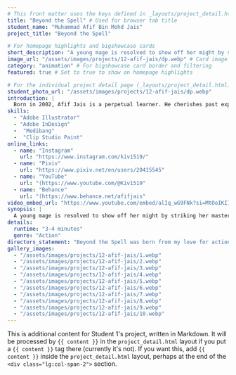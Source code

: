 ```yaml
---
# This front matter uses the keys defined in _layouts/project_detail.html
title: "Beyond the Spell" # Used for browser tab title
student_name: "Muhammad Afif Bin Mohd Jais"
project_title: "Beyond the Spell"

# For homepage highlights and bigshowcase cards
short_description: "A young mage is resolved to show off her might by striking her master, a renowned magician with the ability to summon strong defensive barriers at will, once."
image_url: "/assets/images/projects/12-afif-jais/dp.webp" # Card image
category: "animation" # For bigshowcase card border and filtering
featured: true # Set to true to show on homepage highlights

# For the individual project detail page (_layouts/project_detail.html)
student_photo_url: "/assets/images/projects/12-afif-jais/dp.webp"
introduction: |
  Born in 2002, Afif Jais is a perpetual learner. He cherishes past experiences as lessons, thrives in the present by exploring hobbies, ideas, and stories with relentless curiosity (Who? What? Why?), and dreams of tomorrow’s endless possibilities. He believes everything exists for a reason, fueling his wonder and questions. Balancing gratitude for the past, passion for discovery today, and excitement for the future, Afif embodies a thinker, dreamer, and seeker—always evolving through life’s simple and profound moments.
skills:
  - "Adobe Illustrator"
  - "Adobe InDesign"
  -  "Medibang"
  -  "Clip Studio Paint"
online_links:
  - name: "Instagram"
    url: "https://www.instagram.com/kiv1519/"
  - name: "Pixiv"
    url: "https://www.pixiv.net/en/users/20415545"
  - name: "YouTube"
    url: "(https://www.youtube.com/@Kiv1519"
  - name: "Behance"
    url: "(https://www.behance.net/afifjais"
video_embed_url: "https://www.youtube.com/embed/alIq_wG9FNk?si=MtOoIKIImIkR8djl"
synopsis: |
  A young mage is resolved to show off her might by striking her master, a renowned magician with the ability to summon strong defensive barriers at will, once. She wants to pass his difficult training test, but she finds it difficult to get past his supposedly invincible barriers in time.
details:
  runtime: "3-4 minutes"
  genre: "Action"
directors_statement: "Beyond the Spell was born from my love for action fantasy stories like Frieren: Beyond Journey's End where it capture vivid 2D animation that mirrors the chaos and beauty of magic itself through the tension between mentor and student—how respect and rebellion coexist. The animation inspiration are from Panty and Stocking while the fluidity of magic coming from Frieren."
gallery_images:
  - "/assets/images/projects/12-afif-jais/1.webp"
  - "/assets/images/projects/12-afif-jais/2.webp"
  - "/assets/images/projects/12-afif-jais/3.webp"
  - "/assets/images/projects/12-afif-jais/4.webp"
  - "/assets/images/projects/12-afif-jais/5.webp"
  - "/assets/images/projects/12-afif-jais/6.webp"
  - "/assets/images/projects/12-afif-jais/7.webp"
  - "/assets/images/projects/12-afif-jais/8.webp"
  - "/assets/images/projects/12-afif-jais/9.webp"
  - "/assets/images/projects/12-afif-jais/10.webp"
---
```

<!-- You can add more content here in Markdown if needed, it will appear after the gallery -->
This is additional content for Student 1's project, written in Markdown.
It will be processed by `{{ content }}` in the `project_detail.html` layout if you put a `{{ content }}` tag there (currently it's not).
If you want this, add `{{ content }}` inside the `project_detail.html` layout, perhaps at the end of the `<div class="lg:col-span-2">` section.